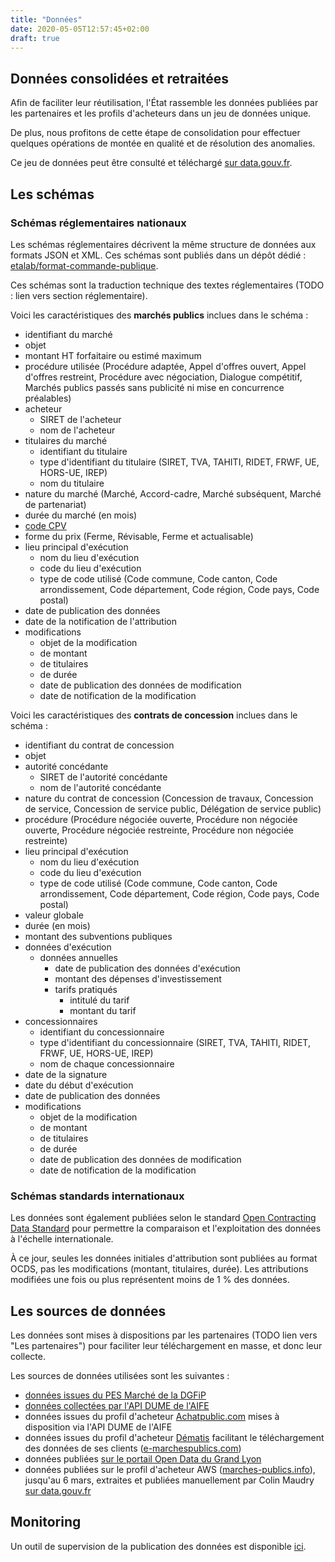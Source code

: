 ```yaml
---
title: "Données"
date: 2020-05-05T12:57:45+02:00
draft: true
---
```


## Données consolidées et retraitées

Afin de faciliter leur réutilisation, l'État rassemble les données publiées par les partenaires et les profils d'acheteurs dans un jeu de données unique.

De plus, nous profitons de cette étape de consolidation pour effectuer quelques opérations de montée en qualité et de résolution des anomalies.

Ce jeu de données peut être consulté et téléchargé [sur data.gouv.fr](https://www.data.gouv.fr/fr/datasets/5cd57bf68b4c4179299eb0e9/).

## Les schémas

### Schémas réglementaires nationaux

Les schémas réglementaires décrivent la même structure de données aux formats JSON et XML. Ces schémas sont publiés dans un dépôt dédié : [etalab/format-commande-publique](https://github.com/etalab/format-commande-publique).

Ces schémas sont la traduction technique des textes réglementaires (TODO : lien vers section réglementaire).

Voici les caractéristiques des **marchés publics** inclues dans le schéma :

- identifiant du marché
- objet
- montant HT forfaitaire ou estimé maximum
- procédure utilisée (Procédure adaptée, Appel d'offres ouvert, Appel d'offres restreint, Procédure avec négociation, Dialogue compétitif, Marchés publics passés sans publicité ni mise en concurrence préalables)
- acheteur
  - SIRET de l'acheteur
  - nom de l'acheteur
- titulaires du marché
  - identifiant du titulaire
  - type d'identifiant du titulaire (SIRET, TVA, TAHITI, RIDET, FRWF, UE, HORS-UE, IREP)
  - nom du titulaire
- nature du marché (Marché, Accord-cadre, Marché subséquent, Marché de partenariat)
- durée du marché (en mois)
- [code CPV](https://www.collectivites-locales.gouv.fr/acces-a-nomenclature-europeenne)
- forme du prix (Ferme, Révisable, Ferme et actualisable)
- lieu principal d'exécution
  - nom du lieu d'exécution
  - code du lieu d'exécution
  - type de code utilisé (Code commune, Code canton, Code arrondissement, Code département, Code région, Code pays, Code postal)
- date de publication des données
- date de la notification de l'attribution
- modifications
  - objet de la modification
  - de montant
  - de titulaires
  - de durée
  - date de publication des données de modification
  - date de notification de la modification

Voici les caractéristiques des **contrats de concession** inclues dans le schéma :

- identifiant du contrat de concession
- objet
- autorité concédante
  - SIRET de l'autorité concédante
  - nom de l'autorité concédante
- nature du contrat de concession (Concession de travaux, Concession de service, Concession de service public, Délégation de service public)
- procédure (Procédure négociée ouverte, Procédure non négociée ouverte, Procédure négociée restreinte, Procédure non négociée restreinte)
- lieu principal d'exécution
  - nom du lieu d'exécution
  - code du lieu d'exécution
  - type de code utilisé (Code commune, Code canton, Code arrondissement, Code département, Code région, Code pays, Code postal)
- valeur globale
- durée (en mois)
- montant des subventions publiques
- données d'exécution
  - données annuelles
    - date de publication des données d'exécution
    - montant des dépenses d'investissement
    - tarifs pratiqués
       - intitulé du tarif
       - montant du tarif
- concessionnaires
  - identifiant du concessionnaire
  - type d'identifiant du concessionnaire (SIRET, TVA, TAHITI, RIDET, FRWF, UE, HORS-UE, IREP)
  - nom de chaque concessionnaire
- date de la signature
- date du début d'exécution
- date de publication des données
- modifications
  - objet de la modification
  - de montant
  - de titulaires
  - de durée
  - date de publication des données de modification
  - date de notification de la modification

### Schémas standards internationaux

Les données sont également publiées selon le standard [Open Contracting Data Standard](https://standard.open-contracting.org/latest/fr/) pour permettre la comparaison et l'exploitation des données à l'échelle internationale.

À ce jour, seules les données initiales d'attribution sont publiées au format OCDS, pas les modifications (montant, titulaires, durée). Les attributions modifiées une fois ou plus représentent moins de 1 % des données.

## Les sources de données

Les données sont mises à dispositions par les partenaires (TODO lien vers "Les partenaires") pour faciliter leur téléchargement en masse, et donc leur collecte.

Les sources de données utilisées sont les suivantes :

- [données issues du PES Marché de la DGFiP](https://www.data.gouv.fr/fr/datasets/donnees-essentielles-de-la-commande-publique-transmises-via-le-pes-marche/)
- [données collectées par l'API DUME de l'AIFE](https://www.data.gouv.fr/fr/organizations/agence-pour-linformatique-financiere-de-letat/)
- données issues du profil d'acheteur [Achatpublic.com](https://www.data.gouv.fr/fr/datasets/aife-de-44785462100045/) mises à disposition via l'API DUME de l'AIFE
- données issues du profil d'acheteur [Dématis](https://www.data.gouv.fr/fr/organizations/dematis/) facilitant le téléchargement des données de ses clients ([e-marchespublics.com](https://www.data.gouv.fr/fr/datasets/donnees-essentielles-des-marches-publics-e-marchespublics-com-1/#_))
- données publiées [sur le portail Open Data du Grand Lyon](https://data.grandlyon.com/citoyennete/marchf-public-de-la-mftropole-de-lyon/)
- données publiées sur le profil d'acheteur AWS ([marches-publics.info](https://www.marches-publics.info/mpiaws/index.cfm?fuseaction=pub.affResultats&IDs=25)), jusqu'au 6 mars, extraites et publiées manuellement par Colin Maudry [sur data.gouv.fr](https://www.data.gouv.fr/fr/datasets/donnees-essentielles-des-marches-publics-publies-sur-marches-publics-info-aws/)

## Monitoring

Un outil de supervision de la publication des données est disponible [ici](https://139bercy.github.io/decp-monitoring/).
